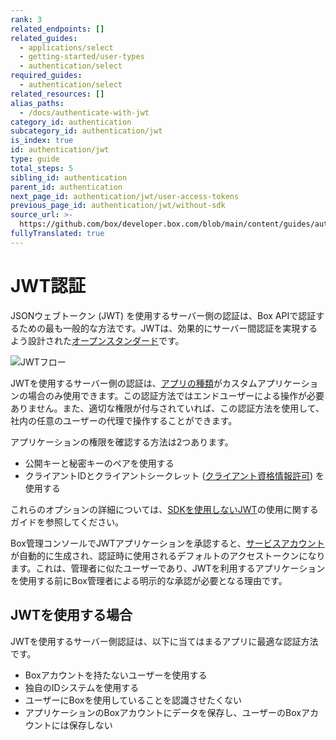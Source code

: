 ```yaml
---
rank: 3
related_endpoints: []
related_guides:
  - applications/select
  - getting-started/user-types
  - authentication/select
required_guides:
  - authentication/select
related_resources: []
alias_paths:
  - /docs/authenticate-with-jwt
category_id: authentication
subcategory_id: authentication/jwt
is_index: true
id: authentication/jwt
type: guide
total_steps: 5
sibling_id: authentication
parent_id: authentication
next_page_id: authentication/jwt/user-access-tokens
previous_page_id: authentication/jwt/without-sdk
source_url: >-
  https://github.com/box/developer.box.com/blob/main/content/guides/authentication/jwt/index.md
fullyTranslated: true
---
```

# JWT認証

JSONウェブトークン (JWT) を使用するサーバー側の認証は、Box APIで認証するための最も一般的な方法です。JWTは、効果的にサーバー間認証を実現するよう設計された[オープンスタンダード](https://jwt.io/)です。

<ImageFrame border>

![JWTフロー](./jwt-flow.png)

</ImageFrame>

JWTを使用するサーバー側の認証は、[アプリの種類][app-type]がカスタムアプリケーションの場合のみ使用できます。この認証方法ではエンドユーザーによる操作が必要ありません。また、適切な権限が付与されていれば、この認証方法を使用して、社内の任意のユーザーの代理で操作することができます。

アプリケーションの権限を確認する方法は2つあります。

* 公開キーと秘密キーのペアを使用する
* クライアントIDとクライアントシークレット ([クライアント資格情報許可][cca]) を使用する

これらのオプションの詳細については、[SDKを使用しないJWT][jwtnosdk]の使用に関するガイドを参照してください。

Box管理コンソールでJWTアプリケーションを承認すると、[サービスアカウント][sa]が自動的に生成され、認証時に使用されるデフォルトのアクセストークンになります。これは、管理者に似たユーザーであり、JWTを利用するアプリケーションを使用する前にBox管理者による明示的な承認が必要となる理由です。

## JWTを使用する場合

JWTを使用するサーバー側認証は、以下に当てはまるアプリに最適な認証方法です。

* Boxアカウントを持たないユーザーを使用する
* 独自のIDシステムを使用する
* ユーザーにBoxを使用していることを認識させたくない
* アプリケーションのBoxアカウントにデータを保存し、ユーザーのBoxアカウントには保存しない

[app-type]: g://applications/select

[sa]: g://getting-started/user-types/service-account

[jwtnosdk]: g://authentication/jwt/without-sdk

[cca]: g://authentication/client-credentials
